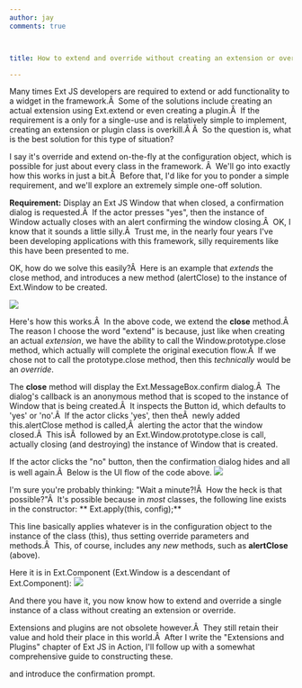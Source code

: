 ```yaml
---
author: jay
comments: true



title: How to extend and override without creating an extension or override.

---
```


Many times Ext JS developers are required to extend or add functionality to a widget in the framework.Â     Some of the solutions include creating an actual extension using Ext.extend or even creating a plugin.Â  If the requirement is a only for a single-use and is relatively simple to implement, creating an extension or plugin class is overkill.Â Â  So the question is, what is the best solution for this type of situation?

I say it's override and extend on-the-fly at the configuration object, which is possible for just about every class in the framework. Â  We'll go into exactly how this works in just a bit.Â  Before that, I'd like for you to ponder a simple requirement, and we'll explore an extremely simple one-off solution.

**Requirement:** Display an Ext JS Window that when closed, a confirmation dialog is requested.Â  If the actor presses "yes", then the instance of Window actually closes with an alert confirming the window closing.Â  OK, I know that it sounds a little silly.Â  Trust me, in the nearly four years I've been developing applications with this framework, silly requirements like this have been presented to me.

OK, how do we solve this easily?Â  Here is an example that _extends_ the close method, and introduces a new method (alertClose) to the instance of Ext.Window to be created.

![](http://moduscreate.com/img/screencasts/2009-09-19_1016.png)

Here's how this works.Â  In the above code, we extend the **close** method.Â  The reason I choose the word "extend" is because, just like when creating an actual _extension_, we have the ability to call the Window.prototype.close method, which actually will complete the original execution flow.Â  If we chose not to call the prototype.close method, then this _technically_ would be an _override_.

The **close** method will display the Ext.MessageBox.confirm dialog.Â  The dialog's callback is an anonymous method that is scoped to the instance of Window that is being created.Â  It inspects the Button id, which defaults to 'yes' or 'no'.Â  If the actor clicks 'yes', then theÂ  newly added this.alertClose method is called,Â  alerting the actor that the window closed.Â  This isÂ  followed by an Ext.Window.prototype.close is call, actually closing (and destroying) the instance of Window that is created.

If the actor clicks the "no" button, then the confirmation dialog hides and all is well again.Â  Below is the UI flow of the code above.
![](http://moduscreate.com/img/screencasts/2009-09-17_1548.png)

I'm sure you're probably thinking: "Wait a minute?!Â  How the heck is that possible?"Â  It's possible because in _most_ classes, the following line exists in the constructor:
** Ext.apply(this, config);**

This line basically applies whatever is in the configuration object to the instance of the class (this), thus setting override parameters and methods.Â  This, of course, includes any _new_ methods, such as **alertClose** (above).

Here it is in Ext.Component (Ext.Window is a descendant of Ext.Component):
![](http://moduscreate.com/img/screencasts/2009-09-17_1558.png)

And there you have it, you now know how to extend and override a single instance of a class without creating an extension or override.

Extensions and plugins are not obsolete however.Â  They still retain their value and hold their place in this world.Â  After I write the "Extensions and Plugins" chapter of Ext JS in Action, I'll follow up with a somewhat comprehensive guide to constructing these.


and introduce the confirmation prompt.
